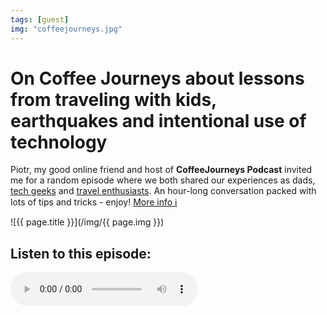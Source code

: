 ```yaml
---
tags: [guest]
img: "coffeejourneys.jpg"
---
```


# On Coffee Journeys about lessons from traveling with kids, earthquakes and intentional use of technology

 Piotr, my good online friend and host of **CoffeeJourneys Podcast** invited me for a random episode where we both shared our experiences as dads, [tech geeks](/gadgets/) and [travel enthusiasts](/travel/). An hour-long conversation packed with lots of tips and tricks - enjoy!
 [More info ℹ️][l]

<!--More-->

![{{ page.title }}](/img/{{ page.img }})

## Listen to this episode:

<audio controls>
<source src="https://anchor.fm/s/4f117b24/podcast/play/85710422/https%3A%2F%2Fd3ctxlq1ktw2nl.cloudfront.net%2Fstaging%2F2024-3-21%2F88472571-d88c-7a55-463f-4a6d06f1215a.mp3" type="audio/mpeg">
</audio>



[l]: https://podcasters.spotify.com/pod/show/coffeejourneys/embed/episodes/021-Lessons-from-traveling-with-kids--earthquakes-and-intentional-use-of-technology-with-Micheal-Sliwinski-from-Nozbe-e2im64m/a-ab6km47

[n]: https://michael.gratis/nozbe
[np]: https://michael.gratis/nozbepersonal